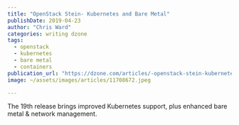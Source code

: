 ```yaml
---
title: "OpenStack Stein- Kubernetes and Bare Metal"
publishDate: 2019-04-23
author: "Chris Ward"
categories: writing dzone
tags: 
  - openstack
  - kubernetes
  - bare metal
  - containers
publication_url: "https://dzone.com/articles/-openstack-stein-kubernetes-and-bare-metal"
image: ~/assets/images/articles/11708672.jpeg

---
```

The 19th release brings improved Kubernetes support, plus enhanced bare metal & network management.

